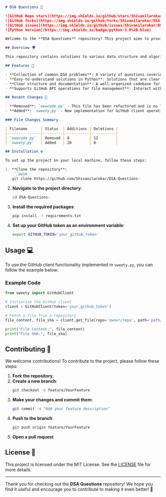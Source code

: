 ```markdown
# DSA Questions 📖

![GitHub Repo stars](https://img.shields.io/github/stars/Shivanilarokar/DSA-Questions-)
![GitHub forks](https://img.shields.io/github/forks/Shivanilarokar/DSA-Questions-)
![GitHub issues](https://img.shields.io/github/issues/Shivanilarokar/DSA-Questions-)
![Python Version](https://img.shields.io/badge/python-3.8%2B-blue)

Welcome to the **DSA Questions** repository! This project aims to provide a comprehensive collection of data structure and algorithm questions, along with code implementations to help developers enhance their coding skills.

## Overview 🌍

This repository contains solutions to various data structure and algorithm problems. The code is designed to be simple and easy to understand, making it an excellent resource for both beginners and seasoned programmers.

## Features 🚀

- **Collection of common DSA problems**: A variety of questions covering key concepts.
- **Easy-to-understand solutions in Python**: Solutions that are clear and well-documented.
- **Clear structure and documentation**: A well-organized codebase for easy navigation.
- **Supports GitHub API operations for file management**: Interact with GitHub repositories programmatically.

## Recent Changes 🔄

- **Removed**: `newcode.py` - This file has been refactored and is no longer part of the codebase.
- **Added**: `sweety.py` - New implementation for GitHub client operations.

### File Changes Summary

| Filename      | Status  | Additions | Deletions |
|---------------|---------|-----------|-----------|
| `newcode.py`  | Removed | 0         | 12        |
| `sweety.py`   | Added   | 20        | 0         |

## Installation ⚙️

To set up the project on your local machine, follow these steps:

1. **Clone the repository**:
   ```bash
   git clone https://github.com/Shivanilarokar/DSA-Questions-
   ```

2. **Navigate to the project directory**:
   ```bash
   cd DSA-Questions-
   ```

3. **Install the required packages**:
   ```bash
   pip install -r requirements.txt
   ```

4. **Set up your GitHub token as an environment variable**:
   ```bash
   export GITHUB_TOKEN='your_github_token'
   ```

## Usage 💻

To use the GitHub client functionality implemented in `sweety.py`, you can follow the example below:

### Example Code

```python
from sweety import GitHubClient

# Initialize the GitHub client
client = GitHubClient(token='your_github_token')

# Fetch a file from a repository
file_content, file_sha = client.get_file(repo='owner/repo', path='path/to/file', branch='master')

print("File Content:", file_content)
print("File SHA:", file_sha)
```

## Contributing 🤝

We welcome contributions! To contribute to the project, please follow these steps:

1. **Fork the repository**.
2. **Create a new branch**:
   ```bash
   git checkout -b feature/YourFeature
   ```
3. **Make your changes and commit them**:
   ```bash
   git commit -m "Add your feature description"
   ```
4. **Push to the branch**:
   ```bash
   git push origin feature/YourFeature
   ```
5. **Open a pull request**.

## License 📜

This project is licensed under the MIT License. See the [LICENSE](LICENSE) file for more details.

---

Thank you for checking out the **DSA Questions** repository! We hope you find it useful and encourage you to contribute to making it even better! 🎉
```
